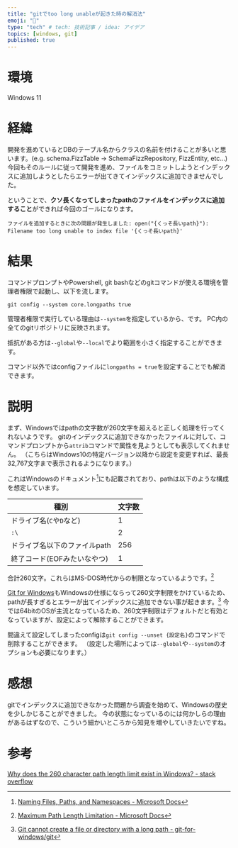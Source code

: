 ```yaml
---
title: "gitでtoo long unableが起きた時の解消法"
emoji: "🐡"
type: "tech" # tech: 技術記事 / idea: アイデア
topics: [windows, git]
published: true
---
```


# 環境

Windows 11

# 経緯

開発を進めているとDBのテーブル名からクラスの名前を付けることが多いと思います。(e.g. schema.FizzTable -> SchemaFizzRepository, FizzEntity, etc...)
今回もそのルールに従って開発を進め、ファイルをコミットしようとインデックスに追加しようとしたらエラーが出てきてインデックスに追加できませんでした。

ということで、**クソ長くなってしまったpathのファイルをインデックスに追加すること**ができれば今回のゴールになります。

```:エラー例
ファイルを追加するときに次の問題が発生しました: open("{くっそ長いpath}"): Filename too long unable to index file '{くっそ長いpath}'
```

# 結果

コマンドプロンプトやPowershell, git bashなどのgitコマンドが使える環境を管理者権限で起動し、以下を流します。

```batch
git config --system core.longpaths true
```

管理者権限で実行している理由は`--system`を指定しているから、です。
PC内の全てのgitリポジトリに反映されます。

抵抗がある方は`--global`や`--local`でより範囲を小さく指定することができます。

コマンド以外ではconfigファイルに`longpaths = true`を設定することでも解消できます。

# 説明

まず、Windowsではpathの文字数が260文字を超えると正しく処理を行ってくれないようです。
gitのインデックスに追加できなかったファイルに対して、コマンドプロンプトから`attrib`コマンドで属性を見ようとしても表示してくれません。
（こちらはWindows10の特定バージョン以降から設定を変更すれば、最長32,767文字まで表示されるようになります。）

これはWindowsのドキュメント[^1]にも記載されており、pathは以下のような構成を想定しています。

| 種別                         | 文字数 |
| ---------------------------- | ------ |
| ドライブ名(`C`や`D`など)     | 1      |
| `:\`                         | 2      |
| ドライブ名以下のファイルpath | 256    |
| 終了コード(EOFみたいなやつ)  | 1      |

合計260文字。これらはMS-DOS時代からの制限となっているようです。[^2]

[Git for Windows](https://github.com/git-for-windows/git)もWindowsの仕様にならって260文字制限をかけているため、pathが長すぎるとエラーが出てインデックスに追加できない事が起きます。[^3]
今では64bitのOSが主流となっているため、260文字制限はデフォルトだと有効となっていますが、設定によって解除することができます。

間違えて設定してしまったconfigは`git config --unset {設定名}`のコマンドで削除することができます。
（設定した場所によっては`--global`や`--system`のオプションも必要になります。）

# 感想

gitでインデックスに追加できなかった問題から調査を始めて、Windowsの歴史を少しかじることができました。
今の状態になっているのには何かしらの理由があるはずなので、こういう細かいところから知見を増やしていきたいですね。

# 参考

[Why does the 260 character path length limit exist in Windows? - stack overflow](https://stackoverflow.com/questions/1880321/why-does-the-260-character-path-length-limit-exist-in-windows)

[^1]: [Naming Files, Paths, and Namespaces - Microsoft Docs](https://docs.microsoft.com/en-us/windows/win32/fileio/naming-a-file#maximum-path-length-limitation)
[^2]: [Maximum Path Length Limitation - Microsoft Docs](https://docs.microsoft.com/en-us/windows/win32/fileio/maximum-file-path-limitation)
[^3]: [Git cannot create a file or directory with a long path - git-for-windows/git](https://github.com/git-for-windows/git/wiki/Git-cannot-create-a-file-or-directory-with-a-long-path)

